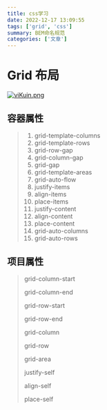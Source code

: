 ```yaml
---
title: css学习
date: 2022-12-17 13:09:55
tags: ['grid', 'css']
summary: BEM命名规范
categories: ['文章']
---
```

# Grid 布局

[![viKuin.png](https://s1.ax1x.com/2022/07/30/viKuin.png)](https://imgtu.com/i/viKuin)

## 容器属性

> 1. grid-template-columns
> 2. grid-template-rows
> 3. grid-row-gap
> 4. grid-column-gap
> 5. grid-gap
> 6. grid-template-areas
> 7. grid-auto-flow
> 8. justify-items
> 9. align-items
> 10. place-items
> 11. justify-content
> 12. align-content
> 13. place-content
> 14. grid-auto-columns
> 15. grid-auto-rows

## 项目属性

> grid-column-start
>
> grid-column-end
>
> grid-row-start
>
> grid-row-end
>
> grid-column
>
> grid-row
>
> grid-area
>
> justify-self
>
> align-self
>
> place-self
